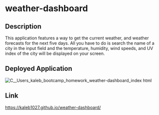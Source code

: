 # weather-dashboard


## Description
This application features a way to get the current weather, and weather forecasts for the next five days. All you have to do is search the name of a city in the input field and the temperature, humidity, wind speeds, and UV index of the city will be displayed on your screen.

## Deployed Application
![_C__Users_kaleb_bootcamp_homework_weather-dashboard_index html_](https://user-images.githubusercontent.com/88510725/160743123-c6b4dc5e-2bdb-442b-9fac-30d586e19fc8.png)


## Link
https://kaleb1027.github.io/weather-dashboard/

